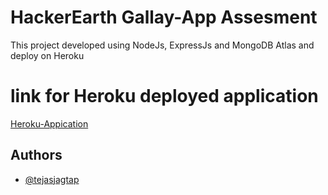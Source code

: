 
# HackerEarth Gallay-App Assesment

This project developed using NodeJs, ExpressJs and MongoDB Atlas and deploy on Heroku


# link for Heroku deployed application

[Heroku-Appication](https://hackerearth-gallary-app.herokuapp.com/)



## Authors

- [@tejasjagtap](https://github.com/Tejas-Jagtap/hackerEarth-Gallary-App)

